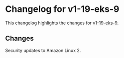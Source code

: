 # Changelog for v1-19-eks-9

This changelog highlights the changes for [v1-19-eks-9](https://github.com/aws/eks-distro/tree/v1-19-eks-9).

## Changes
Security updates to Amazon Linux 2.
